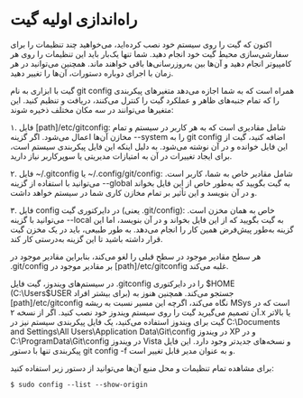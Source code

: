 # راه‌اندازی اولیه گیت
اکنون که گیت را روی سیستم خود نصب کرده‌اید، می‌خواهید چند تنظیمات را برای سفارشی‌سازی محیط گیت خود انجام دهید. شما تنها یک‌بار باید این تنظیمات را روی هر کامپیوتر انجام دهید و آن‌ها بین به‌روزرسانی‌ها باقی خواهند ماند. همچنین می‌توانید در هر زمان با اجرای دوباره دستورات، آن‌ها را تغییر دهید.

گیت با ابزاری به نام git config همراه است که به شما اجازه می‌دهد متغیرهای پیکربندی را که تمام جنبه‌های ظاهر و عملکرد گیت را کنترل می‌کنند، دریافت و تنظیم کنید. این متغیرها می‌توانند در سه مکان مختلف ذخیره شوند:

۱. فایل [path]/etc/gitconfig: شامل مقادیری است که به هر کاربر در سیستم و تمام مخازن آن‌ها اعمال می‌شود. اگر گزینه --system را به git config اضافه کنید، گیت از این فایل خوانده و در آن نوشته می‌شود. به دلیل اینکه این فایل پیکربندی سیستم است، برای ایجاد تغییرات در آن به امتیازات مدیریتی یا سوپرکاربر نیاز دارید.

۲. فایل ~/.gitconfig یا ~/.config/git/config: شامل مقادیر خاص به شما، کاربر است. می‌توانید با استفاده از گزینه --global به گیت بگویید که به‌طور خاص از این فایل بخواند و در آن بنویسد و این تأثیر بر تمام مخازن کاری شما در سیستم خواهد داشت.

۳. فایل config در دایرکتوری گیت (یعنی .git/config): خاص به همان مخزن است. می‌توانید با گزینه --local به گیت بگویید که از این فایل بخواند و در آن بنویسد، اما این گزینه به‌طور پیش‌فرض همین کار را انجام می‌دهد. به طور طبیعی، باید در یک مخزن گیت قرار داشته باشید تا این گزینه به‌درستی کار کند.

هر سطح مقادیر موجود در سطح قبلی را لغو می‌کند، بنابراین مقادیر موجود در .git/config بر مقادیر موجود در [path]/etc/gitconfig غلبه می‌کند.

در سیستم‌های ویندوز، گیت فایل .gitconfig را در دایرکتوری $HOME (C:\Users\$USER برای بیشتر افراد) جستجو می‌کند. همچنین هنوز به [path]/etc/gitconfig نگاه می‌کند، اگرچه این مسیر نسبت به ریشه MSys است که در آن تصمیم می‌گیرید گیت را روی سیستم ویندوز خود نصب کنید. اگر از نسخه ۲.x یا بالاتر گیت برای ویندوز استفاده می‌کنید، یک فایل پیکربندی سیستم نیز در C:\Documents and Settings\All Users\Application Data\Git\config در ویندوز XP و در C:\ProgramData\Git\config در ویندوز Vista و نسخه‌های جدیدتر وجود دارد. این فایل پیکربندی تنها با دستور git config -f <file> و به عنوان مدیر قابل تغییر است.

برای مشاهده تمام تنظیمات و محل منبع آن‌ها می‌توانید از دستور زیر استفاده کنید:
```
$ sudo config --list --show-origin
```
